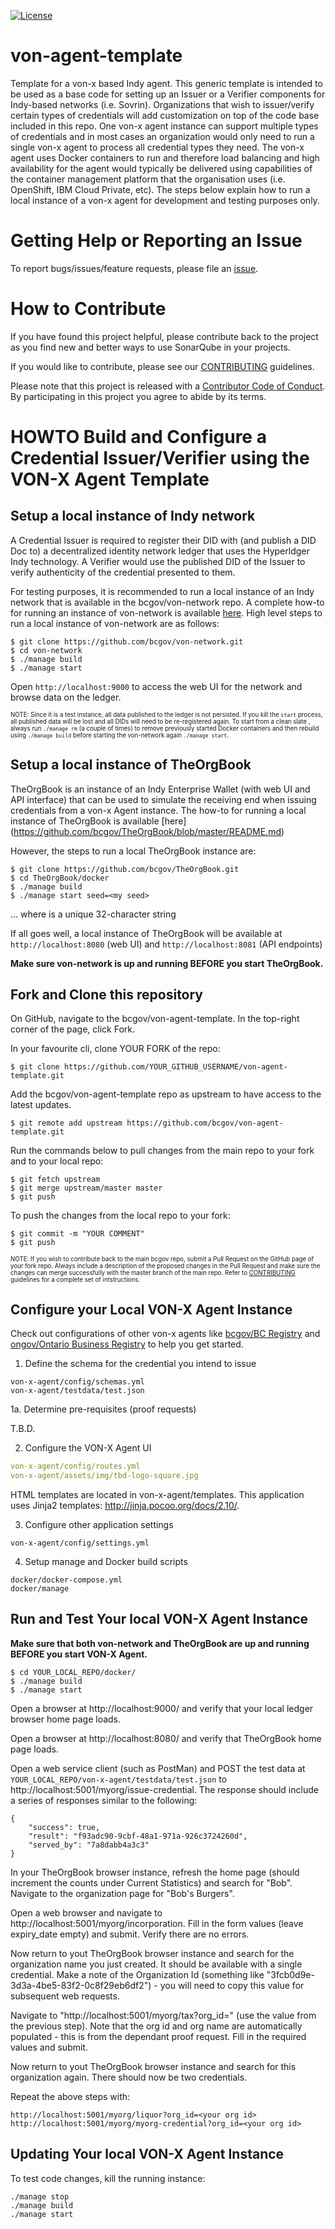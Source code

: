 [![License](https://img.shields.io/badge/License-Apache%202.0-blue.svg)](LICENSE)

# von-agent-template
Template for a von-x based Indy agent. This generic template is intended to be used as a base code for setting up an Issuer or a Verifier components for Indy-based networks (i.e. Sovrin). Organizations that wish to issuer/verify certain types of credentials will add customization on top of the code base included in this repo. One von-x agent instance can support multiple types of credentials and in most cases an organization would only need to run a single  von-x agent to process all credential types they need. The von-x agent uses Docker containers to run and therefore load balancing and high availability for the agent would typically be delivered using capabilities of the container management platform that the organisation uses (i.e. OpenShift, IBM Cloud Private, etc). The steps below explain how to run a local instance of a von-x agent for development and testing purposes only.

# Getting Help or Reporting an Issue
To report bugs/issues/feature requests, please file an [issue](../../issues).

# How to Contribute
If you have found this project helpful, please contribute back to the project as you find new and better ways to use SonarQube in your projects.

If you would like to contribute, please see our [CONTRIBUTING](./CONTRIBUTING.md) guidelines.

Please note that this project is released with a [Contributor Code of Conduct](./CODE_OF_CONDUCT.md). 
By participating in this project you agree to abide by its terms.

# HOWTO Build and Configure a Credential Issuer/Verifier using the VON-X Agent Template

## Setup a local instance of Indy network

A Credential Issuer is required to register their DID with (and publish a DID Doc to) a decentralized identity network ledger that uses the Hyperldger Indy technology. A Verifier would use the published DID of the Issuer to verify authenticity of the credential presented to them.

For testing purposes, it is recommended to run a local instance of an Indy network that is available in the bcgov/von-network repo. A complete how-to for running an instance of von-network is available [here](https://github.com/bcgov/von-network). High level steps to  run a local instance of von-network are as follows:

```
$ git clone https://github.com/bcgov/von-network.git
$ cd von-network
$ ./manage build
$ ./manage start
```

Open `http://localhost:9000` to access the web UI for the network and browse data on the ledger.

<sub><sup>NOTE: Since it is a test instance, all data published to the ledger is not persisted. If you kill the `start` process, all published data will be lost and all DIDs will need to be re-registered again. To start from a clean slate , always run `./manage rm` (a couple of times) to remove previously started Docker containers and then rebuild using `./manage build` before starting the von-network again `./manage start`.</sup></sub>

## Setup a local instance of TheOrgBook

TheOrgBook is an instance of an Indy Enterprise Wallet (with web UI and API interface) that can be used to simulate the receiving end when issuing credentials from a von-x Agent instance.  The how-to for running a local instance of TheOrgBook is available [here] (https://github.com/bcgov/TheOrgBook/blob/master/README.md)

However, the steps to run a local TheOrgBook instance are:

```
$ git clone https://github.com/bcgov/TheOrgBook.git
$ cd TheOrgBook/docker
$ ./manage build
$ ./manage start seed=<my seed>
```

... where <my seed> is a unique 32-character string

If all goes well, a local instance of TheOrgBook will be available at `http://localhost:8080` (web UI) and `http://localhost:8081` (API endpoints)

**Make sure von-network is up and running BEFORE you start TheOrgBook.**

## Fork and Clone this repository

On GitHub, navigate to the bcgov/von-agent-template. 
In the top-right corner of the page, click Fork.

In your favourite cli, clone YOUR FORK of the repo:

```
$ git clone https://github.com/YOUR_GITHUB_USERNAME/von-agent-template.git
```

Add the bcgov/von-agent-template repo as upstream to have access to the latest updates.

```
$ git remote add upstream https://github.com/bcgov/von-agent-template.git
```

Run the commands below to pull changes from the main repo to your fork and to your local repo:

```
$ git fetch upstream
$ git merge upstream/master master
$ git push
```

To push the changes from the local repo to your fork:

```$ git add .
$ git commit -m "YOUR COMMENT"
$ git push
```

<sub><sup>NOTE: If you wish to contribute back to the main bcgov repo, submit a Pull Request on the GitHub page of your fork repo. Always include a description of the proposed changes in the Pull Request and make sure the changes can merge successfully with the master branch of the main repo. Refer to [CONTRIBUTING](./CONTRIBUTING.md) guidelines for a complete set of intstructions.</sup></sub>


## Configure your Local VON-X Agent Instance

Check out configurations of other von-x agents like [bcgov/BC Registry](https://github.com/bcgov/von-bc-registries-agent/tree/master/bcreg-x/config) and [ongov/Ontario Business Registry](https://github.com/weiiv/onbis-x) to help you get started.

1. Define the schema for the credential you intend to issue

```
von-x-agent/config/schemas.yml
von-x-agent/testdata/test.json
```

1a. Determine pre-requisites (proof requests)

T.B.D.

2. Configure the VON-X Agent UI

```von-x-agent/config/services.yml
von-x-agent/config/routes.yml
von-x-agent/assets/img/tbd-logo-square.jpg
```

HTML templates are located in von-x-agent/templates.  This application uses Jinja2 templates: http://jinja.pocoo.org/docs/2.10/.

3. Configure other application settings

```
von-x-agent/config/settings.yml
```

4. Setup manage and Docker build scripts

```
docker/docker-compose.yml
docker/manage
```

## Run and Test Your local VON-X Agent Instance

**Make sure that both von-network and TheOrgBook are up and running BEFORE you start VON-X Agent.**

```
$ cd YOUR_LOCAL_REPO/docker/
$ ./manage build
$ ./manage start
```

Open a browser at http://localhost:9000/ and verify that your local ledger browser home page loads.

Open a browser at http://localhost:8080/ and verify that TheOrgBook home page loads.

Open a web service client (such as PostMan) and POST the test data at `YOUR_LOCAL_REPO/von-x-agent/testdata/test.json` to http://localhost:5001/myorg/issue-credential.  The response should include a series of responses similar to the following:

```
{
    "success": true,
    "result": "f93adc90-9cbf-48a1-971a-926c3724260d",
    "served_by": "7a8dabb4a3c3"
}
```

In your TheOrgBook browser instance, refresh the home page (should increment the counts under Current Statistics) and search for "Bob".  Navigate to the organization page for "Bob's Burgers".

Open a web browser and navigate to http://localhost:5001/myorg/incorporation.  Fill in the form values (leave expiry_date empty) and submit.  Verify there are no errors.

Now return to yout TheOrgBook browser instance and search for the organization name you just created.  It should be available with a single credential.  Make a note of the Organization Id (something like "3fcb0d9e-3d3a-4be5-83f2-0c8f29eb6df2") - you will need to copy this value for subsequent web requests.

Navigate to "http://localhost:5001/myorg/tax?org_id=<your org id>" (use the value from the previous step).  Note that the org id and org name are automatically populated - this is from the dependant proof request.  Fill in the required values and submit.

Now return to yout TheOrgBook browser instance and search for this organization again.  There should now be two credentials.

Repeat the above steps with:

```
http://localhost:5001/myorg/liquor?org_id=<your org id>
http://localhost:5001/myorg/myorg-credential?org_id=<your org id>
```

## Updating Your local VON-X Agent Instance

To test code changes, kill the running instance:

```
./manage stop
./manage build
./manage start
```
